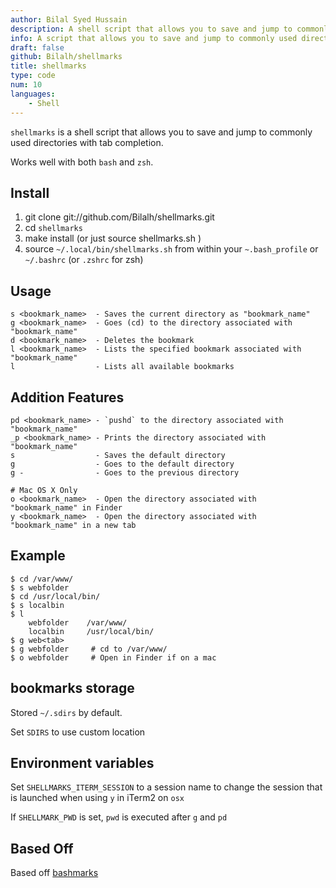 ```yaml
---
author: Bilal Syed Hussain
description: A shell script that allows you to save and jump to commonly used directories with supports for tab completion.
info: A script that allows you to save and jump to commonly used directories with supports for tab completion. that supports open the bookmark in Finder and perform and command after using a bookmark e.g. g bookmarkname ls changes the directory to the bookmark then preforms ls.
draft: false
github: Bilalh/shellmarks
title: shellmarks
type: code
num: 10
languages:
    - Shell
---
```


`shellmarks` is a shell script that allows you to save and jump to commonly used directories with tab completion.

Works well with both `bash` and `zsh`.

Install
-------

1. git clone git://github.com/Bilalh/shellmarks.git
2. cd `shellmarks`
2. make install (or just source shellmarks.sh  )
3. source `~/.local/bin/shellmarks.sh` from within your `~.bash_profile` or `~/.bashrc` (or `.zshrc` for zsh)

Usage
-----

	s <bookmark_name>  - Saves the current directory as "bookmark_name"
	g <bookmark_name>  - Goes (cd) to the directory associated with "bookmark_name"
	d <bookmark_name>  - Deletes the bookmark
	l <bookmark_name>  - Lists the specified bookmark associated with "bookmark_name"
	l                  - Lists all available bookmarks


Addition Features
-----------------

    pd <bookmark_name> - `pushd` to the directory associated with "bookmark_name"
    _p <bookmark_name> - Prints the directory associated with "bookmark_name"
    s                  - Saves the default directory
    g                  - Goes to the default directory
    g -                - Goes to the previous directory

    # Mac OS X Only
	o <bookmark_name>  - Open the directory associated with "bookmark_name" in Finder
	y <bookmark_name>  - Open the directory associated with "bookmark_name" in a new tab


Example
-------

    $ cd /var/www/
    $ s webfolder
    $ cd /usr/local/bin/
    $ s localbin
    $ l
        webfolder	 /var/www/
        localbin	 /usr/local/bin/
    $ g web<tab>
    $ g webfolder	  # cd to /var/www/
    $ o webfolder	  # Open in Finder if on a mac



bookmarks storage
--------------------------
Stored `~/.sdirs` by default.

Set `SDIRS` to use custom location


Environment variables
--------------------

Set `SHELLMARKS_ITERM_SESSION` to a session name to change the session that is launched when using `y` in iTerm2 on `osx`

If `SHELLMARK_PWD` is set, `pwd` is executed after `g` and `pd`

Based Off
---------

Based off [bashmarks](https://github.com/huyng/bashmarks)
